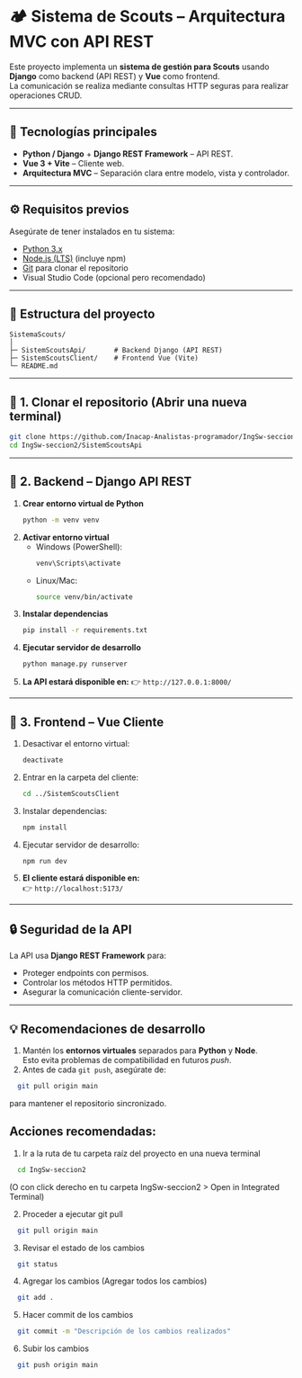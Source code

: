 # 🏕️ Sistema de Scouts – Arquitectura MVC con API REST

Este proyecto implementa un **sistema de gestión para Scouts** usando  
**Django** como backend (API REST) y **Vue** como frontend.  
La comunicación se realiza mediante consultas HTTP seguras para realizar operaciones CRUD.

---

## 🚀 Tecnologías principales
* **Python / Django** + **Django REST Framework** – API REST.
* **Vue 3 + Vite** – Cliente web.
* **Arquitectura MVC** – Separación clara entre modelo, vista y controlador.

---

## ⚙️ Requisitos previos
Asegúrate de tener instalados en tu sistema:
* [Python 3.x](https://www.python.org/downloads/)
* [Node.js (LTS)](https://nodejs.org/) (incluye npm)
* [Git](https://git-scm.com/) para clonar el repositorio
* Visual Studio Code (opcional pero recomendado)

---

## 📂 Estructura del proyecto
```
SistemaScouts/
│
├─ SistemScoutsApi/       # Backend Django (API REST)
├─ SistemScoutsClient/    # Frontend Vue (Vite)
└─ README.md
```

---

## 🔹 1. Clonar el repositorio (Abrir una nueva terminal)
```bash
git clone https://github.com/Inacap-Analistas-programador/IngSw-seccion2.git
cd IngSw-seccion2/SistemScoutsApi
```

---

## 🔹 2. Backend – Django API REST

1. **Crear entorno virtual de Python**
   ```bash
   python -m venv venv
   ```
2. **Activar entorno virtual**
   - Windows (PowerShell):
     ```bash
     venv\Scripts\activate
     ```
   - Linux/Mac:
     ```bash
     source venv/bin/activate
     ```
3. **Instalar dependencias**
   ```bash
   pip install -r requirements.txt
   ```
4. **Ejecutar servidor de desarrollo**
   ```bash
   python manage.py runserver
   ```
5. **La API estará disponible en:**
    👉 `http://127.0.0.1:8000/`

---

## 🔹 3. Frontend – Vue Cliente

1. Desactivar el entorno virtual:
   ```bash
   deactivate 
   ```
2. Entrar en la carpeta del cliente:
   ```bash
   cd ../SistemScoutsClient
   ```
3. Instalar dependencias:
   ```bash
   npm install
   ```
4. Ejecutar servidor de desarrollo:
   ```bash
   npm run dev
   ```
5. **El cliente estará disponible en:**  
   👉 `http://localhost:5173/`

---

## 🔒 Seguridad de la API
La API usa **Django REST Framework** para:
- Proteger endpoints con permisos.
- Controlar los métodos HTTP permitidos.
- Asegurar la comunicación cliente-servidor.

---

## 💡 Recomendaciones de desarrollo
1. Mantén los **entornos virtuales** separados para **Python** y **Node**.  
  Esto evita problemas de compatibilidad en futuros *push*.
2. Antes de cada ``` git push ```, asegúrate de:
```bash
  git pull origin main
```
para mantener el repositorio sincronizado.


## Acciones recomendadas:

1. Ir a la ruta de tu carpeta raíz del proyecto en una nueva terminal
```bash
  cd IngSw-seccion2
```
(O con click derecho en tu carpeta IngSw-seccion2 > Open in Integrated Terminal)

2. Proceder a ejecutar git pull
```bash
  git pull origin main
```
3. Revisar el estado de los cambios
```bash
  git status
```
4. Agregar los cambios (Agregar todos los cambios)
```bash
  git add .
```
5. Hacer commit de los cambios
```bash
  git commit -m "Descripción de los cambios realizados"
```
6. Subir los cambios
```bash
  git push origin main
```